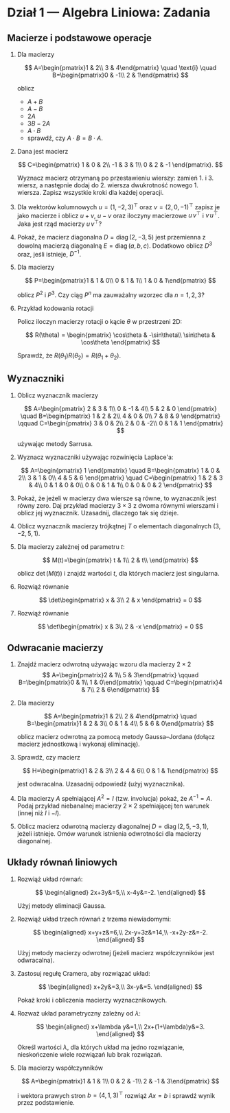 # Dział 1 — Algebra Liniowa: Zadania

## Macierze i podstawowe operacje

1. Dla macierzy

   $$
   A=\begin{pmatrix}1 & 2\\ 3 & 4\end{pmatrix} \quad \text{i} \quad B=\begin{pmatrix}0 & -1\\ 2 & 1\end{pmatrix}
   $$

   oblicz

   - $A+B$
   - $A-B$
   - $2A$
   - $3B-2A$
   - $A\cdot B$
   - sprawdź, czy $A\cdot B = B\cdot A$.


2. Dana jest macierz

   $$
   C=\begin{pmatrix}
   1 & 0 & 2\\
   -1 & 3 & 1\\
   0 & 2 & -1
   \end{pmatrix}.
   $$

   Wyznacz macierz otrzymaną po przestawieniu wierszy: zamień 1. i 3. wiersz, a następnie dodaj do 2. wiersza dwukrotność nowego 1. wiersza. Zapisz wszystkie kroki dla każdej operacji.

3. Dla wektorów kolumnowych $u=(1,-2,3)^{\top}$ oraz $v=(2,0,-1)^{\top}$ zapisz je jako macierze i oblicz $u+v$, $u-v$ oraz iloczyny macierzowe $u\,v^{\top}$ i $v\,u^{\top}$. Jaka jest rząd macierzy $u\,v^{\top}$?

4. Pokaż, że macierz diagonalna $D=\operatorname{diag}(2,-3,5)$ jest przemienna z dowolną macierzą diagonalną $E=\operatorname{diag}(a,b,c)$. Dodatkowo oblicz $D^{3}$ oraz, jeśli istnieje, $D^{-1}$.

5. Dla macierzy

   $$
   P=\begin{pmatrix}1 & 1 & 0\\ 0 & 1 & 1\\ 1 & 0 & 1\end{pmatrix}
   $$

   oblicz $P^{2}$ i $P^{3}$. Czy ciąg $P^{n}$ ma zauważalny wzorzec dla $n=1,2,3$?

6. Przykład kodowania rotacji

   Policz iloczyn macierzy rotacji o kącie $\theta$ w przestrzeni 2D:

      $$
      R(\theta) = \begin{pmatrix}
      \cos\theta & -\sin\theta\\
      \sin\theta & \cos\theta
      \end{pmatrix}
      $$

      Sprawdź, że $R(\theta_1)R(\theta_2) = R(\theta_1 + \theta_2)$.

## Wyznaczniki

1. Oblicz wyznacznik macierzy

   $$
   A=\begin{pmatrix}
   2 & 3 & 1\\
   0 & -1 & 4\\
   5 & 2 & 0
   \end{pmatrix}
   \quad
   B=\begin{pmatrix}
   1 & 2 & 2\\
   4 & 0 & 0\\
   7 & 8 & 9
   \end{pmatrix}
   \qquad
   C=\begin{pmatrix}
   3 & 0 & 2\\
   2 & 0 & -2\\
   0 & 1 & 1
   \end{pmatrix}
   $$

   używając metody Sarrusa.

2. Wyznacz wyznaczniki używając rozwinięcia Laplace\'a:

   $$
   A=\begin{pmatrix}
   1
   \end{pmatrix}
   \quad
   B=\begin{pmatrix}
   1 & 0 & 2\\
   3 & 1 & 0\\
   4 & 5 & 6
   \end{pmatrix}
   \quad
   C=\begin{pmatrix}
   1 & 2 & 3 & 4\\
   0 & 1 & 0 & 0\\
   0 & 0 & 1 & 1\\
   0 & 0 & 0 & 2
   \end{pmatrix} 
   $$

3. Pokaż, że jeżeli w macierzy dwa wiersze są równe, to wyznacznik jest równy zero. Daj przykład macierzy $3\times3$ z dwoma równymi wierszami i oblicz jej wyznacznik. Uzasadnij, dlaczego tak się dzieje.

4. Oblicz wyznacznik macierzy trójkątnej $T$ o elementach diagonalnych $(3,-2,5,1)$.

5. Dla macierzy zależnej od parametru $t$:

   $$
   M(t)=\begin{pmatrix}
   t & 1\\
   2 & t\\
   \end{pmatrix}
   $$

   oblicz $\det(M(t))$ i znajdź wartości $t$, dla których macierz jest singularna.

6. Rozwiąż równanie

   $$
   \det\begin{pmatrix}
   x & 3\\
   2 & x
   \end{pmatrix} = 0
   $$

6. Rozwiąż równanie

   $$
   \det\begin{pmatrix}
   x & 3\\
   2 & -x
   \end{pmatrix} = 0
   $$

## Odwracanie macierzy

1. Znajdź macierz odwrotną używając wzoru dla macierzy $2\times2$
   $$
   A=\begin{pmatrix}2 & 1\\ 5 & 3\end{pmatrix}
   \qquad
   B=\begin{pmatrix}0 & 1\\ 1 & 0\end{pmatrix}
   \qquad
   C=\begin{pmatrix}4 & 7\\ 2 & 6\end{pmatrix}
   $$


2. Dla macierzy

   $$
   A=\begin{pmatrix}1 & 2\\ 2 & 4\end{pmatrix}
   \quad
   B=\begin{pmatrix}1 & 2 & 3\\ 0 & 1 & 4\\ 5 & 6 & 0\end{pmatrix}
   $$

   oblicz macierz odwrotną za pomocą metody Gaussa–Jordana (dołącz macierz jednostkową i wykonaj eliminację).

3. Sprawdź, czy macierz

   $$
   H=\begin{pmatrix}1 & 2 & 3\\ 2 & 4 & 6\\ 0 & 1 & 1\end{pmatrix}
   $$

   jest odwracalna. Uzasadnij odpowiedź (użyj wyznacznika).

4. Dla macierzy $A$ spełniającej $A^{2}=I$ (tzw. involucja) pokaż, że $A^{-1}=A$. Podaj przykład niebanalnej macierzy $2\times2$ spełniającej ten warunek (innej niż $I$ i $-I$).

5. Oblicz macierz odwrotną macierzy diagonalnej $D=\operatorname{diag}(2,5,-3,1)$, jeżeli istnieje. Omów warunek istnienia odwrotności dla macierzy diagonalnej.


## Układy równań liniowych

1. Rozwiąż układ równań:

   $$
   \begin{aligned} 2x+3y&=5,\\ x-4y&=-2. \end{aligned}
   $$

   Użyj metody eliminacji Gaussa.

2. Rozwiąż układ trzech równań z trzema niewiadomymi:

   $$
   \begin{aligned} x+y+z&=6,\\ 2x-y+3z&=14,\\ -x+2y-z&=-2. \end{aligned}
   $$

   Użyj metody macierzy odwrotnej (jeżeli macierz współczynników jest odwracalna).

3. Zastosuj regułę Cramera, aby rozwiązać układ:

   $$
   \begin{aligned} x+2y&=3,\\ 3x-y&=5. \end{aligned}
   $$

   Pokaż kroki i obliczenia macierzy wyznacznikowych.

4. Rozważ układ parametryczny zależny od $\lambda$:

   $$
   \begin{aligned} x+\lambda y&=1,\\ 2x+(1+\lambda)y&=3. \end{aligned}
   $$

   Określ wartości $\lambda$, dla których układ ma jedno rozwiązanie, nieskończenie wiele rozwiązań lub brak rozwiązań.

5. Dla macierzy współczynników

   $$
   A=\begin{pmatrix}1 & 1 & 1\\ 0 & 2 & -1\\ 2 & -1 & 3\end{pmatrix}
   $$

   i wektora prawych stron $b=(4,1,3)^{\top}$ rozwiąż $Ax=b$ i sprawdź wynik przez podstawienie.

